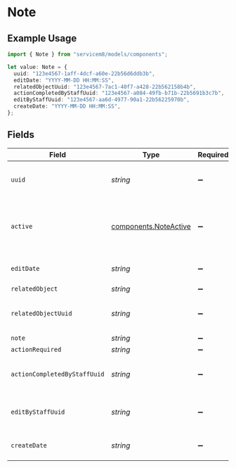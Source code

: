 # Note

## Example Usage

```typescript
import { Note } from "servicem8/models/components";

let value: Note = {
  uuid: "123e4567-1aff-4dcf-a60e-22b56d6ddb3b",
  editDate: "YYYY-MM-DD HH:MM:SS",
  relatedObjectUuid: "123e4567-7ac1-40f7-a428-22b562158b4b",
  actionCompletedByStaffUuid: "123e4567-a084-49fb-b71b-22b5691b3c7b",
  editByStaffUuid: "123e4567-aa6d-4977-90a1-22b56225970b",
  createDate: "YYYY-MM-DD HH:MM:SS",
};
```

## Fields

| Field                                                          | Type                                                           | Required                                                       | Description                                                    | Example                                                        |
| -------------------------------------------------------------- | -------------------------------------------------------------- | -------------------------------------------------------------- | -------------------------------------------------------------- | -------------------------------------------------------------- |
| `uuid`                                                         | *string*                                                       | :heavy_minus_sign:                                             | Record UUID key                                                | 123e4567-1aff-4dcf-a60e-22b56d6ddb3b                           |
| `active`                                                       | [components.NoteActive](../../models/components/noteactive.md) | :heavy_minus_sign:                                             | Record active/deleted flag. <br/><br/>Valid values are [0,1]   |                                                                |
| `editDate`                                                     | *string*                                                       | :heavy_minus_sign:                                             | Record last modified timestamp                                 | YYYY-MM-DD HH:MM:SS                                            |
| `relatedObject`                                                | *string*                                                       | :heavy_minus_sign:                                             | N/A                                                            |                                                                |
| `relatedObjectUuid`                                            | *string*                                                       | :heavy_minus_sign:                                             | N/A                                                            | 123e4567-7ac1-40f7-a428-22b562158b4b                           |
| `note`                                                         | *string*                                                       | :heavy_minus_sign:                                             | N/A                                                            |                                                                |
| `actionRequired`                                               | *string*                                                       | :heavy_minus_sign:                                             | N/A                                                            |                                                                |
| `actionCompletedByStaffUuid`                                   | *string*                                                       | :heavy_minus_sign:                                             | N/A                                                            | 123e4567-a084-49fb-b71b-22b5691b3c7b                           |
| `editByStaffUuid`                                              | *string*                                                       | :heavy_minus_sign:                                             | Staff Member who last modified record                          | 123e4567-aa6d-4977-90a1-22b56225970b                           |
| `createDate`                                                   | *string*                                                       | :heavy_minus_sign:                                             | Record creation timestamp                                      | YYYY-MM-DD HH:MM:SS                                            |